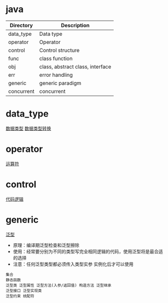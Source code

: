 # java
|Directory|Description|
|---|---|
|data_type|Data type|
|operator|Operator|
|control|Control structure|
|func|class function|
|obj|class, abstract class, interface|
|err|error handling|
|generic|generic paradigm|
|concurrent|concurrent|
# data_type
[数据类型](https://blog.csdn.net/baidu_35805755/article/details/128977829)
[数据类型转换](https://blog.csdn.net/baidu_35805755/article/details/121784134)
# operator
[运算符](https://blog.csdn.net/baidu_35805755/article/details/125952856)
# control
[代码逻辑](https://blog.csdn.net/baidu_35805755/article/details/129194665)
# generic
[泛型](https://ransongjie.blog.csdn.net/article/details/127948051)
- 原理：编译期泛型检查和泛型擦除
- 使用：经常要分别为不同的类型写完全相同逻辑的代码，使用泛型将是最合适的选择
- 注意：任何泛型类型都必须传入类型实参 实例化后才可以使用

```
集合
静态函数
泛型类 泛型属性 泛型方法(入参/返回值) 构造方法 泛型继承
泛型接口 泛型实现类
泛型约束 统配符
```